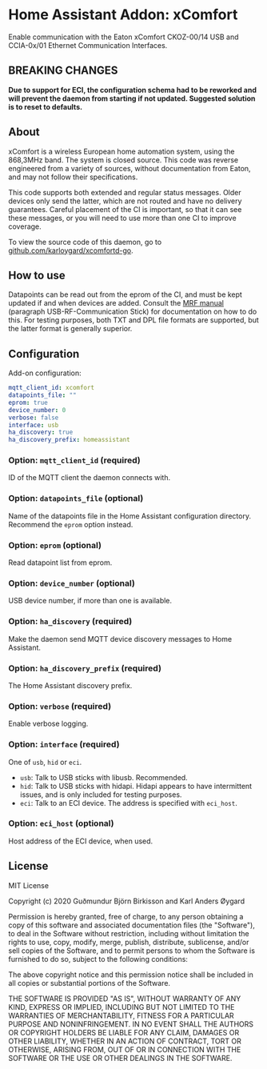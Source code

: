 # Home Assistant Addon: xComfort

Enable communication with the Eaton xComfort CKOZ-00/14 USB and CCIA-0x/01 Ethernet Communication Interfaces.

## BREAKING CHANGES

**Due to support for ECI, the configuration schema had to be reworked and will prevent the daemon from starting if not updated.  Suggested solution is to reset to defaults.**

## About

xComfort is a wireless European home automation system, using the 868,3MHz band. The system is closed source. This code was reverse engineered from a variety of sources, without documentation from Eaton, and may not follow their specifications.

This code supports both extended and regular status messages. Older devices only send the latter, which are not routed and have no delivery guarantees. Careful placement of the CI is important, so that it can see these messages, or you will need to use more than one CI to improve coverage.

To view the source code of this daemon, go to [github.com/karloygard/xcomfortd-go](https://github.com/karloygard/xcomfortd-go).

## How to use

Datapoints can be read out from the eprom of the CI, and must be kept updated if and when devices are added.  Consult the [MRF manual](http://www.eaton.com/ecm/groups/public/@pub/@eatonnl/@electrical/documents/content/pct_325435.pdf) (paragraph USB-RF-Communication Stick) for documentation on how to do this.  For testing purposes, both TXT and DPL file formats are supported, but the latter format is generally superior.

## Configuration

Add-on configuration:

```yaml
mqtt_client_id: xcomfort
datapoints_file: ""
eprom: true
device_number: 0
verbose: false
interface: usb
ha_discovery: true
ha_discovery_prefix: homeassistant
```

### Option: `mqtt_client_id` (required)

ID of the MQTT client the daemon connects with. 

### Option: `datapoints_file` (optional)

Name of the datapoints file in the Home Assistant configuration directory.  Recommend the `eprom` option instead.

### Option: `eprom` (optional)

Read datapoint list from eprom.

### Option: `device_number` (optional)

USB device number, if more than one is available.

### Option: `ha_discovery` (required)

Make the daemon send MQTT device discovery messages to Home Assistant.

### Option: `ha_discovery_prefix` (required)

The Home Assistant discovery prefix.

### Option: `verbose` (required)

Enable verbose logging.

### Option: `interface` (required)

One of `usb`, `hid` or `eci`.

- `usb`: Talk to USB sticks with libusb.  Recommended.
- `hid`: Talk to USB sticks with hidapi.  Hidapi appears to have intermittent issues, and is only included for testing purposes.
- `eci`: Talk to an ECI device.  The address is specified with `eci_host`.

### Option: `eci_host` (optional)

Host address of the ECI device, when used.

## License

MIT License

Copyright (c) 2020 Guðmundur Björn Birkisson and Karl Anders Øygard

Permission is hereby granted, free of charge, to any person obtaining a copy of this software and associated documentation files (the "Software"), to deal in the Software without restriction, including without limitation the rights to use, copy, modify, merge, publish, distribute, sublicense, and/or sell copies of the Software, and to permit persons to whom the Software is furnished to do so, subject to the following conditions:

The above copyright notice and this permission notice shall be included in all copies or substantial portions of the Software.

THE SOFTWARE IS PROVIDED "AS IS", WITHOUT WARRANTY OF ANY KIND, EXPRESS OR IMPLIED, INCLUDING BUT NOT LIMITED TO THE WARRANTIES OF MERCHANTABILITY, FITNESS FOR A PARTICULAR PURPOSE AND NONINFRINGEMENT. IN NO EVENT SHALL THE AUTHORS OR COPYRIGHT HOLDERS BE LIABLE FOR ANY CLAIM, DAMAGES OR OTHER LIABILITY, WHETHER IN AN ACTION OF CONTRACT, TORT OR OTHERWISE, ARISING FROM, OUT OF OR IN CONNECTION WITH THE SOFTWARE OR THE USE OR OTHER DEALINGS IN THE SOFTWARE.
